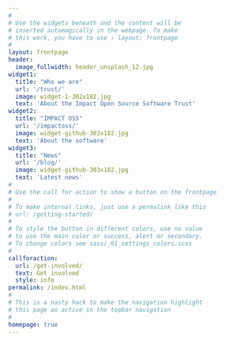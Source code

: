 ```yaml
---
#
# Use the widgets beneath and the content will be
# inserted automagically in the webpage. To make
# this work, you have to use › layout: frontpage
#
layout: frontpage
header:
  image_fullwidth: header_unsplash_12.jpg
widget1:
  title: "Who we are"
  url: '/trust/'
  image: widget-1-302x182.jpg
  text: 'About the Impact Open Source Software Trust'
widget2:
  title: "IMPACT OSS"
  url: '/impactoss/'
  image: widget-github-303x182.jpg
  text: 'About the software'
widget3:
  title: "News"
  url: '/blog/'
  image: widget-github-303x182.jpg
  text: 'Latest news'
#
# Use the call for action to show a button on the frontpage
#
# To make internal links, just use a permalink like this
# url: /getting-started/
#
# To style the button in different colors, use no value
# to use the main color or success, alert or secondary.
# To change colors see sass/_01_settings_colors.scss
#
callforaction:
  url: /get-involved/
  text: Get involved
  style: info
permalink: /index.html
#
# This is a nasty hack to make the navigation highlight
# this page as active in the topbar navigation
#
homepage: true
---
```

